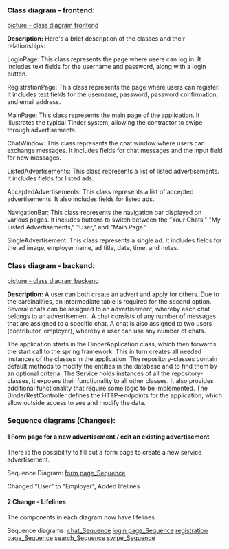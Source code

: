 ### Class diagram - frontend:
[picture - class diagram frontend](https://github.com/dhbw-ka-tinf22b5-dinder/Dinder-SRS/blob/main/Diagramme/Klassendiagramme/Frontend.png)

**Description:**
Here's a brief description of the classes and their relationships:

LoginPage: This class represents the page where users can log in. It includes text fields for the username and password, along with a login button.

RegistrationPage: This class represents the page where users can register. It includes text fields for the username, password, password confirmation, and email address.

MainPage: This class represents the main page of the application. It illustrates the typical Tinder system, allowing the contractor to swipe through advertisements.

ChatWindow: This class represents the chat window where users can exchange messages. It includes fields for chat messages and the input field for new messages.

ListedAdvertisements: This class represents a list of listed advertisements. It includes fields for listed ads.

AcceptedAdvertisements: This class represents a list of accepted advertisements. It also includes fields for listed ads.

NavigationBar: This class represents the navigation bar displayed on various pages. It includes buttons to switch between the "Your Chats," "My Listed Advertisements," "User," and "Main Page."

SingleAdvertisement: This class represents a single ad. It includes fields for the ad image, employer name, ad title, date, time, and notes.

### Class diagram - backend:
[picture - class diagram backend](https://github.com/dhbw-ka-tinf22b5-dinder/Dinder-SRS/blob/main/Diagramme/Klassendiagramme/Backend.png)

**Description:**
A user can both create an advert and apply for others.
Due to the cardinalities, an intermediate table is required for the second option.
Several chats can be assigned to an advertisement, whereby each chat belongs to an advertisement.
A chat consists of any number of messages that are assigned to a specific chat.
A chat is also assigned to two users (contributor, employer), whereby a user can use any number of chats.

The application starts in the DinderApplication class, which then forwards the start call to the spring framework.
This in turn creates all needed instances of the classes in the application.
The repository-classes contain default methods to modify the entities in the database and to find them by an optional criteria.
The Service holds instances of all the repository-classes, it exposes their functionality to all other classes.
It also provides additional functionality that require some logic to be implemented.
The DinderRestController defines the HTTP-endpoints for the application, which allow outside access to see and modify the data.

### Sequence diagrams (Changes):

#### 1 Form page for a new advertisement / edit an existing advertisement
There is the possibility to fill out a form page to create a new service advertisement.

Sequence Diagram:
[form page_Sequence](https://github.com/dhbw-ka-tinf22b5-dinder/Dinder-SRS/tree/main/Diagramme/Sequenzdiagramme/FormPageAdvertisement.png)

Changed "User" to "Employer", Added lifelines

#### 2 Change - Lifelines
The components in each diagram now have lifelines.

Sequence diagrams:
[chat_Sequence](https://github.com/dhbw-ka-tinf22b5-dinder/Dinder-SRS/tree/main/Diagramme/Sequenzdiagramme/ChatDinder.png)
[login page_Sequence](https://github.com/dhbw-ka-tinf22b5-dinder/Dinder-SRS/tree/main/Diagramme/Sequenzdiagramme/loginPage.png)
[registration page_Sequence](https://github.com/dhbw-ka-tinf22b5-dinder/Dinder-SRS/tree/main/Diagramme/Sequenzdiagramme/registrationPage.png)
[search_Sequence](https://github.com/dhbw-ka-tinf22b5-dinder/Dinder-SRS/tree/main/Diagramme/Sequenzdiagramme/search.png)
[swipe_Sequence](https://github.com/dhbw-ka-tinf22b5-dinder/Dinder-SRS/tree/main/Diagramme/Sequenzdiagramme/swipe.png)
